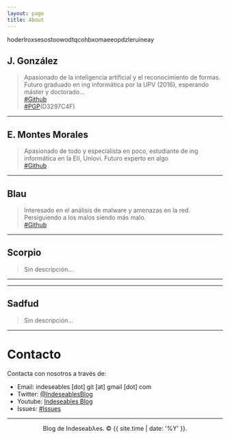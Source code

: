 ```yaml
---
layout: page
title: About
---
```


<p class="message">
  hoderlroxsesostoowodtqcohbxomaeeopdzleruineay
</p>

## J. González
>Apasionado de la inteligencia artificial y el reconocimiento de formas. Futuro graduado en ing informática por la UPV (2016), esperando máster y doctorado...<br>
>[#Github](https://github.com/overxfl0w)<br>
>[#PGP](https://github.com/Indeseables/indeseables.github.io/tree/master/_keys/overxfl0w.pgp)(D3297C4F)

---

## E. Montes Morales
>Apasionado de todo y especialista en poco, estudiante de ing informática en la EII, Uniovi. Futuro experto en algo
><br>[#Github](http://github.com/sankosk)

---

## Blau

>Interesado en el análisis de malware y amenazas en la red. Persiguiendo a los malos siendo más malo. 
><br>[#Github](http://github.com/blau72)

---

## Scorpio

>Sin descripción...


---

---

## Sadfud

>Sin descripción...


---

# Contacto

Contacta con nosotros a través de:

* Email: indeseables [dot] git [at] gmail [dot] com
* Twitter: [@IndeseablesBlog](https://twitter.com/IndeseablesBlog)
* Youtube: [Indeseables Blog](https://www.youtube.com/channel/UC_cz6KVWiM8qiZxOetCErXQ)
* Issues: [#Issues](https://github.com/Indeseables/indeseables.github.io/issues)

---

<div class="sidebar-item" align="center">
    <p>
	Blog de Indeseabλes. &copy; {{ site.time | date: '%Y' }}.
    </p>
</div>
